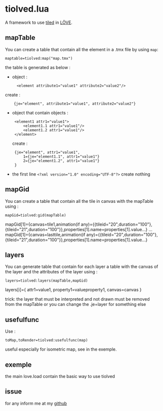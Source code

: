tiolved.lua
===========

A framework to use [tiled](http://www.mapeditor.org/) in [LÖVE](http://love2d.org).

mapTable
-------- 

You can create a table that contain all the element in a .tmx file by using `map`:

	maptable=tiolved:map("map.tmx")

the table is generated as below :

* object :

		<element attribute1="value1" attribute2="value2"/> 

 create :

 		{je="element", attribute1="value1", attribute2="value2"}

*  object that contain objects :

		<element1 attr1="value1">
			<element1.1 attr1="value1"/>
			<element1.2 attr1="value1"/>
		</element>

   create :

		{je="element", attr1="value1",
			1={je="element1.1", attr1="value1"}
			2={je="element1.2", attr1="value1"}
		}

* the first line `<?xml version="1.0" encoding="UTF-8"?>` create nothing

mapGid
------

You can create a table that contain all the tile in canvas with the mapTable using :

	mapGid=tiolved:gid(mapTable)

mapGid[1]={canvas=tile1,animation(if any)={{tileid="20",duration="100"},{tileid="21",duration="100"}},properties[1].name=properties[1].value...}
...
mapGid[1]={canvas=lasttile,animation(if any)={{tileid="20",duration="100"},{tileid="21",duration="100"}},properties[1].name=properties[1].value...}

layers
------

You can  generate table that contain for each layer a table with the canvas of the layer and the attributes of the layer using :

	layers=tiolved:layers(mapTable,mapGid)

layers[i]={ attr1=value1, property1=valueproperty1, canvas=canvas }

trick: the layer that must be interpreted and not drawn must be removed from the mapTable or you can change the .je=layer for something else

usefulfunc
----------

Use :

	toMap,toRender=tiolved:usefulfunc(map)

useful especially for isometric map, see in the exemple.

exemple
-------

the main love.load contain the basic way to use tiolved

issue
-----

for any inform me at my [github](https://github.com/thiolliere/tiolved)
